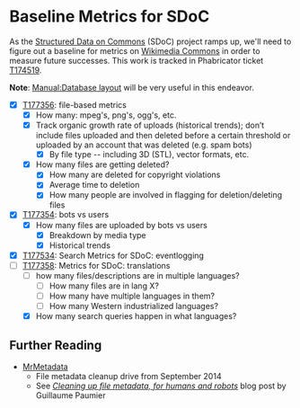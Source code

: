 # Baseline Metrics for SDoC

As the [Structured Data on Commons](https://commons.wikimedia.org/wiki/Commons:Structured_data) (SDoC) project ramps up, we'll need to figure out a baseline for metrics on [Wikimedia Commons](https://meta.wikimedia.org/wiki/Wikimedia_Commons) in order to measure future successes. This work is tracked in Phabricator ticket [T174519](https://phabricator.wikimedia.org/T174519).

**Note**: [Manual:Database layout](https://www.mediawiki.org/wiki/Manual:Database_layout) will be very useful in this endeavor.

- [x] [T177356](https://phabricator.wikimedia.org/T177356): file-based metrics
    - [x] How many: mpeg's, png's, ogg's, etc.
    - [x] Track organic growth rate of uploads (historical trends); don’t include files uploaded and then deleted before a certain threshold or uploaded by an account that was deleted (e.g. spam bots)
        - [x] By file type -- including 3D (STL), vector formats, etc.
    - [x] How many files are getting deleted?
        - [x] How many are deleted for copyright violations
        - [x] Average time to deletion
        - [x] How many people are involved in flagging for deletion/deleting files
- [x] [T177354](https://phabricator.wikimedia.org/T177354): bots vs users
    - [x] How many files are uploaded by bots vs users
        - [x] Breakdown by media type
        - [x] Historical trends
- [x] [T177534](https://phabricator.wikimedia.org/T177534): Search Metrics for SDoC: eventlogging
- [ ] [T177358](https://phabricator.wikimedia.org/T177358): Metrics for SDoC: translations
    - [ ] how many files/descriptions are in multiple languages?
        - [ ] How many files are in lang X?
        - [ ] How many have multiple languages in them?
        - [ ] How many Western industrialized languages?
    - [x] How many search queries happen in what languages?

## Further Reading

- [MrMetadata](https://tools.wmflabs.org/mrmetadata/)
    - File metadata cleanup drive from September 2014
    - See [*Cleaning up file metadata, for humans and robots*](https://blog.wikimedia.org/2014/11/07/cleaning-up-file-metadata-for-humans-and-robots/) blog post by Guillaume Paumier
